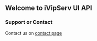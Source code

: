 ## Welcome to iVipServ UI API


### Support or Contact

Contact us on  [contact page](https://ivipserv.xyz/apps#tab/contact)
